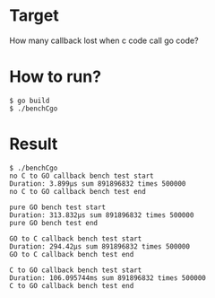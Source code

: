 # Target

How many callback lost when c code call go code?

# How to run?

	$ go build
	$ ./benchCgo

# Result

```
$ ./benchCgo
no C to GO callback bench test start
Duration: 3.899µs sum 891896832 times 500000
no C to GO callback bench test end

pure GO bench test start
Duration: 313.832µs sum 891896832 times 500000
pure GO bench test end

GO to C callback bench test start
Duration: 294.42µs sum 891896832 times 500000
GO to C callback bench test end

C to GO callback bench test start
Duration: 106.095744ms sum 891896832 times 500000
C to GO callback bench test end
```
